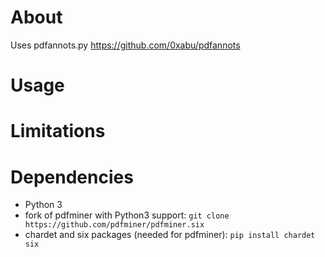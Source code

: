 # About

Uses pdfannots.py
https://github.com/0xabu/pdfannots

# Usage


# Limitations



# Dependencies

 * Python 3
 * fork of pdfminer with Python3 support: `git clone https://github.com/pdfminer/pdfminer.six`
  * chardet and six packages (needed for pdfminer): `pip install chardet six`
